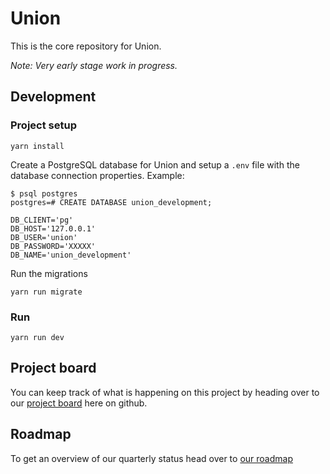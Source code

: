 # Union

This is the core repository for Union.

_Note: Very early stage work in progress._

## Development

### Project setup

```
yarn install
```

Create a PostgreSQL database for Union and setup a `.env` file with the database connection properties. Example:

```
$ psql postgres
postgres=# CREATE DATABASE union_development;
```

```
DB_CLIENT='pg'
DB_HOST='127.0.0.1'
DB_USER='union'
DB_PASSWORD='XXXXX'
DB_NAME='union_development'
```

Run the migrations

```
yarn run migrate
```

### Run

```
yarn run dev
```

## Project board

You can keep track of what is happening on this project by heading over to our [project board](https://github.com/orgs/meetunion/projects/1) here on github.

## Roadmap

To get an overview of our quarterly status head over to [our roadmap](https://www.notion.so/donesunday/0e521376ccd94e3db36ddce44e115abd?v=9f78a1eb5e3e45558d91620772d2ace1)
